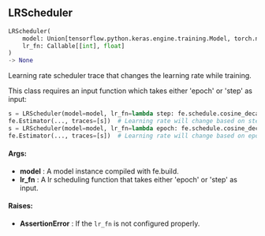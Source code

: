 ## LRScheduler
```python
LRScheduler(
	model: Union[tensorflow.python.keras.engine.training.Model, torch.nn.modules.module.Module],
	lr_fn: Callable[[int], float]
)
-> None
```
Learning rate scheduler trace that changes the learning rate while training.

This class requires an input function which takes either 'epoch' or 'step' as input:
```python
s = LRScheduler(model=model, lr_fn=lambda step: fe.schedule.cosine_decay(step, cycle_length=3750, init_lr=1e-3))
fe.Estimator(..., traces=[s])  # Learning rate will change based on step
s = LRScheduler(model=model, lr_fn=lambda epoch: fe.schedule.cosine_decay(epoch, cycle_length=3750, init_lr=1e-3))
fe.Estimator(..., traces=[s])  # Learning rate will change based on epoch
```


#### Args:

* **model** :  A model instance compiled with fe.build.
* **lr_fn** :  A lr scheduling function that takes either 'epoch' or 'step' as input.

#### Raises:

* **AssertionError** :  If the `lr_fn` is not configured properly.